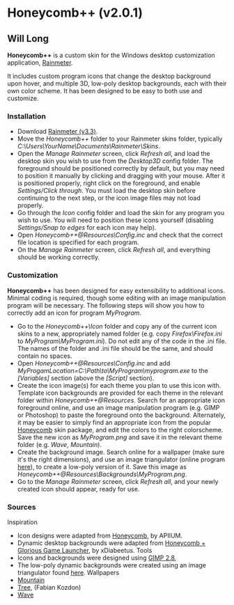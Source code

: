 # Honeycomb++ (v2.0.1)
## Will Long

**Honeycomb++** is a custom skin for the Windows desktop customization application, [Rainmeter](http://rainmeter.net/cms/).

It includes custom program icons that change the desktop background upon hover, and multiple 3D, low-poly desktop backgrounds, each with their own color scheme. It has been designed to be easy to both use and customize.

### Installation
- Download [Rainmeter (v3.3)](https://www.rainmeter.net/).
- Move the *Honeycomb++* folder to your Rainmeter skins folder, typically *C:\Users\YourName\Documents\Rainmeter\Skins*.
- Open the *Manage Rainmeter* screen, click *Refresh all*, and load the desktop skin you wish to use from the *Desktop3D* config folder. The foreground should be positioned correctly by default, but you may need to position it manually by clicking and dragging with your mouse. After it is positioned properly, right click on the foreground, and enable *Settings/Click through*. You must load the desktop skin before continuing to the next step, or the icon image files may not load properly.
- Go through the *Icon* config folder and load the skin for any program you wish to use. You will need to position these icons yourself (disabling *Settings/Snap to edges* for each icon may help). 
- Open *Honeycomb++\@Resources\Config.inc* and check that the correct file location is specified for each program.
- On the *Manage Rainmeter* screen, click *Refresh all*, and everything should be working correctly.

### Customization
**Honeycomb++** has been designed for easy extensibility to additional icons. Minimal coding is required, though some editing with an image manipulation program will be necessary. The following steps will show you how to correctly add an icon for program *MyProgram*.
- Go to the *Honeycomb++\Icon* folder and copy any of the current icon skins to a new, appropriately named folder (e.g. copy *Firefox\Firefox.ini* to *MyProgram\MyProgram.ini*). Do not edit any of the code in the .ini file. The names of the folder and .ini file should be the same, and should contain no spaces.
- Open *Honeycomb++\@Resources\Config.inc* and add *MyProgamLocation=C:\Path\to\MyProgram\myprogram.exe* to the *[Variables]* section (above the *[Script]* section).
- Create the icon image(s) for each theme you plan to use this icon with. Template icon backgrounds are provided for each theme in the relevant folder within *Honeycomb++\@Resources*. Search for an appropriate icon foreground online, and use an image manipulation program (e.g. GIMP or Photoshop) to paste the foreground onto the background. Alternately, it may be easier to simply find an appropriate icon from the popular [Honeycomb](http://apiium.deviantart.com/art/Honeycomb-467211707) skin package, and edit the colors to the right colorscheme. Save the new icon as *MyProgram.png* and save it in the relevant theme folder (e.g. *Wave*, *Mountain*).
- Create the background image. Search online for a wallpaper (make sure it's the right dimensions), and use an image triangulator (online program [here](https://snorpey.github.io/triangulation/)), to create a low-poly version of it. Save this image as *Honeycomb++\@Resources\Backgrounds\MyProgram.png*.
- Go to the *Manage Rainmeter* screen, click *Refresh all*, and your newly created icon should appear, ready for use.

### Sources
Inspiration
- Icon designs were adapted from [Honeycomb](http://apiium.deviantart.com/art/Honeycomb-467211707), by APIIUM.
- Dynamic desktop backgrounds were adapted from [Honeycomb + Glorious Game Launcher](http://xdiabeetus.deviantart.com/art/Honeycomb-Glorious-Game-Launcher-Example-548266891), by xDiabeetus. 
Tools
- Icons and backgrounds were designed using [GIMP 2.8](https://www.gimp.org/),
- The low-poly dynamic backgrounds were created using an image triangulator found [here](https://snorpey.github.io/triangulation/).
Wallpapers
- [Mountain](https://i.imgur.com/j0fiVnM.png)
- [Tree](https://www.behance.net/gallery/Spring-Low-Poly/10840269), (Fabian Kozdon)
- [Wave](https://www.reddit.com/r/backgrounds/comments/2b7iz1/lowpoly_the_great_wave_off_kanagawa/)
